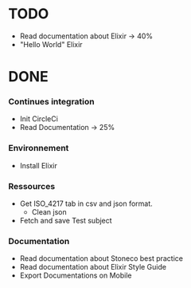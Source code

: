 # TODO

- Read documentation about Elixir -> 40%
- "Hello World" Elixir

# DONE

### Continues integration
- Init CircleCi
- Read Documentation -> 25%

### Environnement
- Install Elixir

### Ressources
- Get ISO_4217 tab in csv and json format.
	- Clean json
- Fetch and save Test subject

### Documentation
- Read documentation about Stoneco best practice
- Read documentation about Elixir Style Guide
- Export Documentations on Mobile

